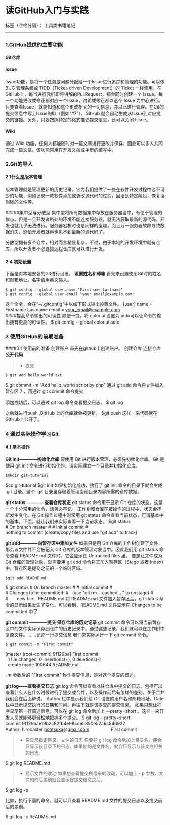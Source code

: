 ﻿# 读GitHub入门与实践

标签（空格分隔）： 工具类书籍笔记

---

### 1.GitHub提供的主要功能

#### Git仓库
#### Issue
Issue功能，是将一个任务或问题分配给一个Issue进行追踪和管理的功能。可以像 BUG 管理系统或 TiDD（Ticket-driven Development）的 Ticket 一样使用。在 GitHub上，每当进行我们即将讲解的PullRequest，都会同时创建一个 Issue。每一个功能更改或修正都对应一个Issue，讨论或修正都以这个 Issue 为中心进行。只要查看Issue，就能知道和这个更改相关的一切信息，并以此进行管理。在Git的提交信息中写上Issue的ID（例如“#7”），GitHub 就会自动生成从Issue到对应提交的链接。另外，只要按照特定的格式描述提交信息，还可以关闭 Issue。

#### Wiki
通过 Wiki 功能，任何人都能随时对一篇文章进行更改并保存，因此可以多人共同完成一篇文章。该功能常用在开发文档或手册的编写中。

### 2.Git的导入

#### 2.1什么是版本管理
版本管理就是管理更新的历史记录。它为我们提供了一些在软件开发过程中必不可少的功能，例如记录一款软件添加或更改源代码的过程，回滚到特定阶段，恢复误删除的文件等。

#####集中型与分散型
集中型将所有数据集中存放在服务器当中，有便于管理的优点。但是一旦开发者所处的环境不能连接服务器，就无法获取最新的源代码，开发也就几乎无法进行。服务器宕机时也是同样的道理，而且万一服务器故障导致数据消失，恐怕开发者就再也见不到最新的源代码了。

分散型拥有多个仓库，相对而言稍显复杂。不过，由于本地的开发环境中就有仓库，所以开发者不必连接远程仓库就可以进行开发。

#### 2.4 初始设置
下面是对本地安装的Git进行设置。
**设置姓名和邮箱**
首先来设置使用Git时的姓名和邮箱地址。名字请用英文输入。

    $ git config --global user.name "Firstname Lastname"
    $ git config --global user.email "your_email@example.com"
    
这个命令，会在“~/.gitconfig”中以如下形式输出设置文件。
[user]
  name = Firstname Lastname
  email = your_email@example.com    
####提高命令输出的可读性
顺便一提，将 color.ui 设置为 auto可以让命令的输出拥有更高的可读性。
$ git config --global color.ui auto

### 3 使用GitHub的前期准备
####3.1 使用前的准备
创建账户
首先在github上创建账户。
创建仓库
连接仓库
**公开代码**
> * 提交

    $ git add hello_world.txt
$ git commit -m "Add hello_world script by php"
通过 git add 命令将文件加入暂存区 7 ，再通过 git commit 命令提交.

添加成功后，可以通过 git log 命令查看提交日志。
    $ git log
    
之后就进行push ,GitHub 上的仓库就会被更新。
    $git push
    这样一来代码就在GitHub上公开了。
    
### 4 通过实际操作学习Git
#### 4.1 基本操作
**Git init————初始化仓库**
要使用 Git 进行版本管理，必须先初始化仓库。Git 是使用 git init 命令进行初始化的。请实际建立一个目录并初始化仓库。

    $mkdir git-tutorial
$cd git-tutorial
    $git init
    如果初始化成功，执行了 git init 命令的目录下就会生成 .git 目录。这个 .git 目录里存储着管理当前目录内容所需的仓库数据。
    
**git status ————查看仓库状态**
git status 命令用于显示 Git 仓库的状态。这是一个十分常用的命令，请务必牢记。
工作树和仓库在被操作的过程中，状态会不断发生变化。在 Git 操作过程中时常用 git status 命令查看当前状态，可谓基本中的基本。下面，就让我们来实际查看一下当前状态。
    $git status
    # On branch master
    #
    # Initial commit
    #
    nothing to commit (create/copy files and use "git add" to track)
    
**git add————向暂存区中添加文件**
如果只是用 Git 仓库的工作树创建了文件，那么该文件并不会被记入 Git 仓库的版本管理对象当中。因此我们用 git status 命令查看 README.md 文件时，它会显示在 Untracked files 里。
要想让文件成为 Git 仓库的管理对象，就需要用 git add 命令将其加入暂存区（Stage 或者 Index）中。暂存区是提交之前的一个临时区域。

    $git add README.md
$ git status
    # On branch master
    #
    # Initial commit
    #
    # Changes to be committed:
    #   (use "git rm --cached <file>..." to unstage)
    #
    #       new file:   README.md
    将 README.md 文件加入暂存区后，git status 命令的显示结果发生了变化。可以看到，README.md 文件显示在 Changes to be committed 中了
    
**git commit ————提交 保存仓库的历史记录**
git commit 命令可以将当前暂存区中的文件实际保存到仓库的历史记录中。通过这些记录，我们就可以在工作树中复原文件。
……记述一行提交信息
我们来实际运行一下 git commit 命令。

    $ git commit -m "First commit"
[master (root-commit) 9f129ba] First commit
  1 file changed, 0 insertions(+), 0 deletions(-)
  create mode 100644 README.md

-m 参数后的 "First commit" 称作提交信息，是对这个提交的概述。

**git log——查看提交日志**
git log 命令可以查看以往仓库中提交的日志。包括可以查看什么人在什么时候进行了提交或合并，以及操作前后有怎样的差别。关于合并我们会在后面解说。
Author 栏中显示我们给 Git 设置的用户名和邮箱地址。Date 栏中显示提交执行的日期和时间。再往下就是该提交的提交信息。
如果只想让程序显示第一行简述信息，可以在 git log 命令后加上 --pretty=short 。这样一来开发人员就能够更轻松地把握多个提交。
$ git log --pretty=short
        　
commit 9f129bae19b2c82fb4e98cde5890e52a6c546922
Author: hirocaster <hohtsuka@gmail.com>
        　
    First commit

>* 只显示指定目录、文件的日志
只要在 git log 命令后加上目录名，便会只显示该目录下的日志。如果加的是文件名，就会只显示与该文件相关的日志。

$ git log README.md

>* 显示文件的改动
如果想查看提交所带来的改动，可以加上 - p 参数，文件的前后差别就会显示在提交信息之后。

$ git log -p

比如，执行下面的命令，就可以只查看 README.md 文件的提交日志以及提交前后的差别。

$ git log -p README.md


    






    















    




